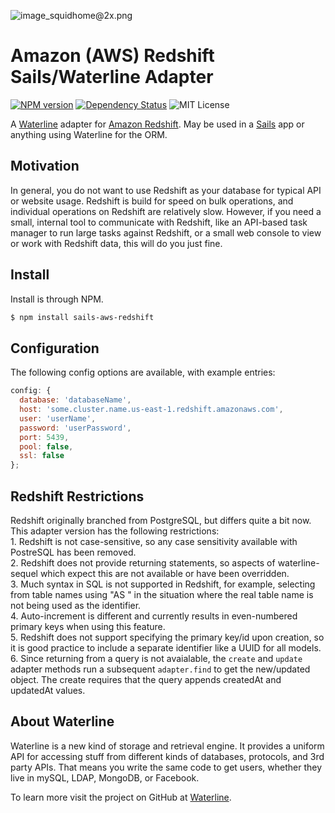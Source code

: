 ![image_squidhome@2x.png](http://i.imgur.com/RIvu9.png)

# Amazon (AWS) Redshift Sails/Waterline Adapter

[![NPM version](https://img.shields.io/npm/v/sails-aws-redshift.svg)](https://www.npmjs.org/package/sails-aws-redshift) [![Dependency Status](https://david-dm.org/wwwslinger/sails-aws-redshift.png)](https://david-dm.org/wwwslinger/sails-aws-redshift)  ![MIT License](http://img.shields.io/badge/license-MIT-green.svg)

A [Waterline](https://github.com/balderdashy/waterline) adapter for [Amazon Redshift](http://aws.amazon.com/redshift/). May be used in a [Sails](https://github.com/balderdashy/sails) app or anything using Waterline for the ORM.

## Motivation

In general, you do not want to use Redshift as your database for typical API or website usage.  Redshift is build for speed on bulk operations, and individual operations on Redshift are relatively slow.  However, if you need a small, internal tool to communicate with Redshift, like an API-based task manager to run large tasks against Redshift, or a small web console to view or work with Redshift data, this will do you just fine.
 
## Install

Install is through NPM.

```bash
$ npm install sails-aws-redshift
```

## Configuration

The following config options are available, with example entries:

```javascript  
config: {  
  database: 'databaseName',  
  host: 'some.cluster.name.us-east-1.redshift.amazonaws.com',  
  user: 'userName',  
  password: 'userPassword',  
  port: 5439,  
  pool: false,  
  ssl: false  
};
```
## Redshift Restrictions

Redshift originally branched from PostgreSQL, but differs quite a bit now.  This adapter version has the following restrictions:  
    1. Redshift is not case-sensitive, so any case sensitivity available with PostreSQL has been removed.  
    2. Redshift does not provide returning statements, so aspects of waterline-sequel which expect this are not available or have been overridden.  
    3. Much syntax in SQL is not supported in Redshift, for example, selecting from table names using "AS <identifier>" in the situation where the real table name is not being used as the identifier.  
    4. Auto-increment is different and currently results in even-numbered primary keys when using this feature.  
    5. Redshift does not support specifying the primary key/id upon creation, so it is good practice to include a separate identifier like a UUID for all models.  
    6. Since returning from a query is not avaialable, the `create` and `update` adapter methods run a subsequent `adapter.find` to get the new/updated object. The create requires that the query appends createdAt and updatedAt values.
## About Waterline

Waterline is a new kind of storage and retrieval engine.  It provides a uniform API for accessing stuff from different kinds of databases, protocols, and 3rd party APIs.  That means you write the same code to get users, whether they live in mySQL, LDAP, MongoDB, or Facebook.

To learn more visit the project on GitHub at [Waterline](https://github.com/balderdashy/waterline).
